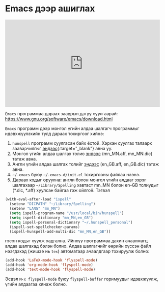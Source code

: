# Emacs дээр ашиглах

<div style="position: relative; width: 100%; padding-bottom: 56.25%;">
   <iframe src="https://www.youtube.com/embed/6lh9cfodvbQ" frameborder="0" allow="accelerometer; autoplay; clipboard-write; encrypted-media; gyroscope; picture-in-picture" allowfullscreen style="position: absolute; top: 0; left: 0; height: 100%; width: 100%; padding-bottom:20px;"></iframe>
</div>

`Emacs` программаа дараах зааврын дагуу суулгаарай: <https://www.gnu.org/software/emacs/download.html>

`Emacs` программ дээр монгол үгийн алдаа шалгагч программыг идэвхжүүлэхийн тулд дараах тохиргоог хийнэ:

1. `hunspell` программ суулгасан байх ёстой. Хэрхэн суулгах талаарх зааварчилгыг [эндээс](https://github.com/bataak/dict-mn#hunspell-%D1%81%D1%83%D1%83%D0%BB%D0%B3%D0%B0%D1%85){:target="_blank"} авна уу.
1. Монгол үгийн алдаа шалгах толио [эндээс](https://github.com/bataak/dict-mn/blob/main/mn_MN.zip) (mn_MN.aff, mn_MN.dic) татаж авна.
1. Англи үгийн алдаа шалгах толийг [эндээс](https://github.com/LibreOffice/dictionaries/tree/master/en) (en_GB.aff, en_GB.dic) татаж авна.
1. `~/.emacs` буюу `~/.emacs.d/init.el` тохиргооны файлаа нээнэ.
1. Дараах кодыг оруулна: англи болон монгол үгийн алдааг зэрэг шалгахаар `~/Library/Spelling` хавтаст mn_MN болон en-GB толиудыг (*.dic, *.aff) хуулсан байгаа гэж ойлгоё. Тэгвэл

```lisp
(with-eval-after-load "ispell"
  (setenv "DICPATH" "~/Library/Spelling")
  (setenv "LANG" "mn_MN")
  (setq ispell-program-name "/usr/local/bin/hunspell")
  (setq ispell-dictionary "mn_MN,en_GB")
  (setq ispell-personal-dictionary "~/.hunspell_personal")
  (ispell-set-spellchecker-params)
  (ispell-hunspell-add-multi-dic "mn_MN,en_GB"))
```

гэсэн кодыг хуулж хадгална. Ийнхүү программаа дахин ачаалмагц алдаа шалгахад бэлэн болно. Алдаа шалгагчийг өөрийн хүссэн файл нээгдэхэд (жишээ нь `tex`) автоматаар ачаалдгаар тохируулж болно:

```lisp
(add-hook 'LaTeX-mode-hook 'flyspell-mode)
(add-hook 'org-mode-hook 'flyspell-mode)
(add-hook 'text-mode-hook 'flyspell-mode)
```

Эсвэл `M-x flyspell-mode` буюу `flyspell-buffer` горимуудыг идэвхжүүлж, үгийн алдаагаа хянаж болно.

